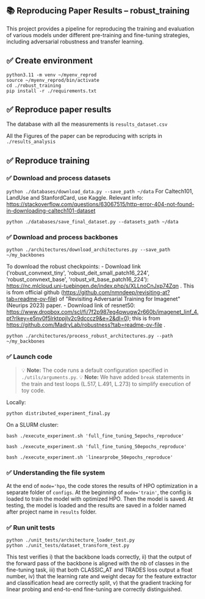 ## 📚 Reproducing Paper Results – robust_training

This project provides a pipeline for reproducing the training and evaluation of various models under different pre-training and fine-tuning strategies, including adversarial robustness and transfer learning.

## ✅ Create environment

```
python3.11 -m venv ~/myenv_reprod
source ~/myenv_reprod/bin/activate
cd ./robust_training
pip install -r ./requirements.txt
``` 

## ✅ Reproduce paper results

The database with all the measurements is ```results_dataset.csv```

All the Figures of the paper can be reproducing with scripts in ```./results_analysis```

## ✅ Reproduce training

### ✅ Download and process datasets

```python ./databases/download_data.py --save_path ~/data```
For Caltech101, LandUse and StanfordCard, use Kaggle. 
Relevant info: https://stackoverflow.com/questions/63067515/http-error-404-not-found-in-downloading-caltech101-dataset

```python ./databases/save_final_dataset.py --datasets_path ~/data```

### ✅ Download and process backbones

```python ./architectures/download_architectures.py --save_path ~/my_backbones```

To download the robust checkpoints:
		- Download link ('robust_convnext_tiny', 'robust_deit_small_patch16_224', 'robust_convnext_base', 'robust_vit_base_patch16_224’):  https://nc.mlcloud.uni-tuebingen.de/index.php/s/XLLnoCnJxp74Zqn . This is from official github (https://github.com/nmndeep/revisiting-at?tab=readme-ov-file) of "Revisiting Adversarial Training for Imagenet" (Neurips 2023) paper.
		- Download link of resnet50: https://www.dropbox.com/scl/fi/7f2p987eg4pwugw2r660b/imagenet_linf_4.pt?rlkey=e5nv0f5lrktppjlv2c9dcccz9&e=2&dl=0); this is from https://github.com/MadryLab/robustness?tab=readme-ov-file .

```python ./architectures/process_robust_architectures.py --path ~/my_backbones```

### ✅ Launch code

> 💡 **Note:** The code runs a default configuration specified in `./utils/arguments.py`.
> 💡 **Note:** We have added ```break``` statements in the train and test loops (L.517, L.491, L.273) to simplify execution of toy code.

Locally:

```python distributed_experiment_final.py```

On a SLURM cluster:

```
bash ./execute_experiment.sh 'full_fine_tuning_5epochs_reproduce'
```

```
bash ./execute_experiment.sh 'full_fine_tuning_50epochs_reproduce'
```

```
bash ./execute_experiment.sh 'linearprobe_50epochs_reproduce'
```
### ✅ Understanding the file system

At the end of ```mode='hpo```, the code stores the results of HPO optimization in a separate folder of ```configs```. At the beginning of ```mode='train'```, the config is loaded to train the model with optimized HPO. Then the model is saved. At testing, the model is loaded and the results are saved in a folder named after project name in ```results``` folder.


### ✅ Run unit tests

```
python ./unit_tests/architecture_loader_test.py
python ./unit_tests/dataset_transform_test.py
```

This test verifies i) that the backbone loads correctly, ii) that the output of the forward pass of the backbone is aligned with the nb of classes in the fine-tuning task, iii) that both CLASSIC_AT and TRADES loss output a float number, iv) that the learning rate and weight decay for the feature extractor and classification head are correctly split, v) that the gradient tracking for linear probing and end-to-end fine-tuning are correctly distinguished.
